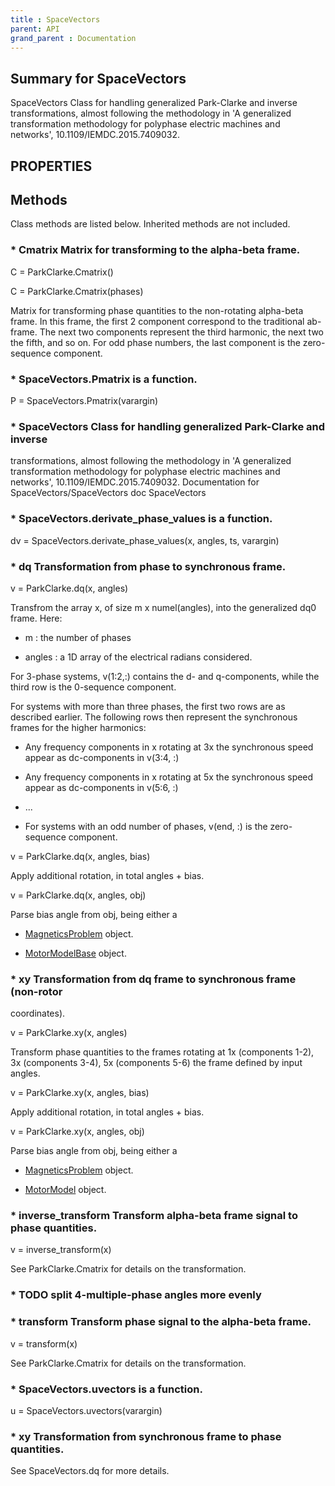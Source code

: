 ```yaml
---
title : SpaceVectors
parent: API
grand_parent : Documentation
---
```

## Summary for SpaceVectors
SpaceVectors Class for handling generalized Park-Clarke and inverse
transformations, almost following the methodology in
'A generalized transformation methodology for polyphase electric
machines and networks',  10.1109/IEMDC.2015.7409032.
## PROPERTIES
## Methods
Class methods are listed below. Inherited methods are not included.
### * Cmatrix Matrix for transforming to the alpha-beta frame.

C = ParkClarke.Cmatrix()

C = ParkClarke.Cmatrix(phases)

Matrix for transforming phase quantities to the non-rotating alpha-beta
frame. In this frame, the first 2 component correspond to the
traditional ab-frame. The next two components represent the third
harmonic, the next two the fifth, and so on. For odd phase numbers, the
last component is the zero-sequence component.

### * SpaceVectors.Pmatrix is a function.
P = SpaceVectors.Pmatrix(varargin)

### * SpaceVectors Class for handling generalized Park-Clarke and inverse
transformations, almost following the methodology in
'A generalized transformation methodology for polyphase electric
machines and networks',  10.1109/IEMDC.2015.7409032.
Documentation for SpaceVectors/SpaceVectors
doc SpaceVectors

### * SpaceVectors.derivate_phase_values is a function.
dv = SpaceVectors.derivate_phase_values(x, angles, ts, varargin)

### * dq Transformation from phase to synchronous frame.

v = ParkClarke.dq(x, angles)

Transfrom the array x, of size m x numel(angles), into the generalized dq0 frame.
Here:

* m : the number of phases

* angles : a 1D array of the electrical radians considered.

For 3-phase systems, v(1:2,:) contains the d- and q-components, while
the third row is the 0-sequence component.

For systems with more than three phases, the first two rows are as
described earlier. The following rows then represent the synchronous frames
for the higher harmonics:

* Any frequency components in x rotating at 3x the synchronous
speed appear as dc-components in v(3:4, :)

* Any frequency components in x rotating at 5x the synchronous
speed appear as dc-components in v(5:6, :)

* ...

* For systems with an odd number of phases, v(end, :) is the
zero-sequence component.

v = ParkClarke.dq(x, angles, bias)

Apply additional rotation, in total angles + bias.

v = ParkClarke.dq(x, angles, obj)

Parse bias angle from obj, being either a

* [MagneticsProblem](MagneticsProblem.html) object.

* [MotorModelBase](MotorModelBase.html) object.

### * xy Transformation from dq frame to synchronous frame (non-rotor
coordinates).

v = ParkClarke.xy(x, angles)

Transform phase quantities to the frames rotating at 1x (components
1-2), 3x (components 3-4), 5x (components 5-6) the frame defined by
input angles.

v = ParkClarke.xy(x, angles, bias)

Apply additional rotation, in total angles + bias.

v = ParkClarke.xy(x, angles, obj)

Parse bias angle from obj, being either a

* [MagneticsProblem](MagneticsProblem.html) object.

* [MotorModel](MotorModel.html) object.

### * inverse_transform Transform alpha-beta frame signal to phase quantities.

v = inverse_transform(x)

See ParkClarke.Cmatrix for details on the transformation.

### * TODO split 4-multiple-phase angles more evenly

### * transform Transform phase signal to the alpha-beta frame.

v = transform(x)

See ParkClarke.Cmatrix for details on the transformation.

### * SpaceVectors.uvectors is a function.
u = SpaceVectors.uvectors(varargin)

### * xy Transformation from synchronous frame to phase quantities.

See SpaceVectors.dq for more details.

